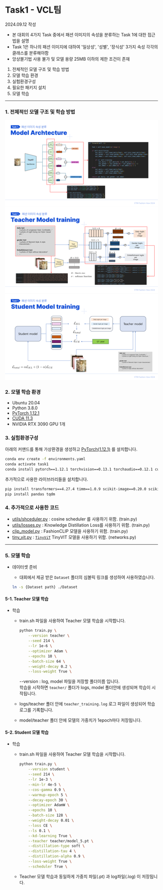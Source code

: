 # Task1 - VCL팀

2024.09.12 작성
- 본 대회의 4가지 Task 중에서 패션 이미지의 속성을 분류하는 Task 1에 대한 접근법을 설명
- Task 1은 하나의 패션 이미지에 대하여 '일상성', '성별', '장식성' 3가지 속성 각각의 클래스를 분류해야함
- 앙상블기법 사용 불가 및 모델 용량 25MB 이하의 제한 조건이 존재

1. 전체적인 모델 구조 및 학습 방법
2. 모델 학습 환경
3. 실험환경구성
4. 필요한 패키지 설치 
5. 모델 학습
___

### 1. 전체적인 모델 구조 및 학습 방법
![p1](/src/ppt_p1.png)
![p2](/src/ppt_p2.png)
![p3](/src/ppt_p3.png)

### 2. 모델 학습 환경

- Ubuntu 20.04
- Python 3.8.0
- [PyTorch 1.12.1](https://pytorch.org/get-started/previous-versions/)
- [CUDA 11.3](https://developer.nvidia.com/cuda-11.3.0-download-archive)
- NVIDIA RTX 3090 GPU 1개


### 3. 실험환경구성

아래의 커맨드를 통해 가상환경을 생성하고 [PyTorch(1.12.1)](https://pytorch.org/get-started/previous-versions/) 를 설치합니다.

```bash
conda env create -f environments.yaml
conda activate task1
conda install pytorch==1.12.1 torchvision==0.13.1 torchaudio==0.12.1 cudatoolkit=11.3 -c pytorch
```

추가적으로 사용한 라이브러리들을 설치합니다.

```bash
pip install transformers==4.27.4 timm==1.0.9 scikit-image==0.20.0 scikit-learn==1.2.2 scipy==1.9.1
pip install pandas tqdm
```

### 4. 추가적으로 사용한 코드

- [utils/shceduler.py](https://gaussian37.github.io/dl-pytorch-lr_scheduler/) : cosine scheduler 를 사용하기 위함. (train.py)
- [utils/losses.py](https://github.com/snap-research/EfficientFormer/blob/main/util/losses.py) : Knowledge Distillation Loss를 사용하기 위함. (train.py)
- [clip_model.py](https://github.com/patrickjohncyh/fashion-clip) : FashionCLIP 모델을 사용하기 위함. (train.py)
- [tiny_vit.py](https://github.com/wkcn/TinyViT/blob/main/models/tiny_vit.py) : [`TinyViT`](https://github.com/wkcn/TinyViT/tree/main?tab=readme-ov-file) TinyVIT 모델을 사용하기 위함. (networks.py)

---
### 5. 모델 학습

- 데이터셋 준비
    - 대회에서 제공 받은 `Dataset` 폴더의 심볼릭 링크를 생성하여 사용하였습니다.
    
    ```bash
    ln -s {Dataset path} ./Dataset
    ````

#### 5-1. Teacher 모델 학습
- 학습
    - train.sh 파일을 사용하여 Teacher 모델 학습을 시작합니다.

        ```bash
        python train.py \
            --version teacher \
            --seed 214 \
            --lr 1e-6 \
            --optimizer Adam \
            --epochs 10 \
            --batch-size 64 \
            --weight-decay 0.2 \
            --loss-weight True \
        ```
        --version : log, model 파일을 저장할 폴더이름 입니다.  
        학습을 시작하면 `teacher/` 폴더가 logs, model 폴더안에 생성되며 학습이 시작됩니다.  

    - logs/teacher 폴더 안에 `teacher_training.log` 로그 파일이 생성되어 학습 로그를 기록합니다.

    - model/teacher 폴더 안에 모델의 가중치가 1epoch마다 저장됩니다.

#### 5-2. Student 모델 학습
- 학습
    - train.sh 파일을 사용하여 Teacher 모델 학습을 시작합니다.

        ```bash
        python train.py \
            --version student \
            --seed 214 \
            --lr 1e-3 \
            --min-lr 4e-5 \
            --cos-gamma 0.9 \
            --warmup-epoch 5 \
            --decay-epoch 30 \
            --optimizer AdamW \
            --epochs 10 \
            --batch-size 128 \
            --weight-decay 0.01 \
            --loss CE \
            --ls 0.1 \
            --kd-learning True \
            --teacher teacher/model_5.pt \
            --distillation-type soft \
            --distillation-tau 4 \
            --distillation-alpha 0.9 \
            --loss-weight True \
            --scheduler True \
        ```
    - Teacher 모델 학습과 동일하게 가중치 파일(.pt) 과 log파일(.log) 이 저장됩니다.  